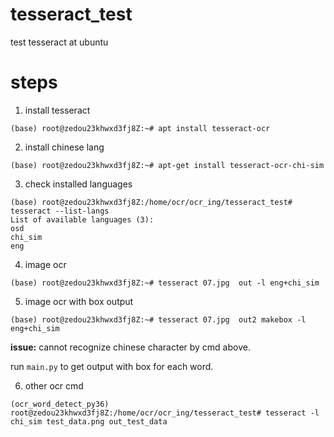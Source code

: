 # tesseract_test
test tesseract at ubuntu

# steps

1. install tesseract

```
(base) root@zedou23khwxd3fj8Z:~# apt install tesseract-ocr
```

2. install chinese lang

```
(base) root@zedou23khwxd3fj8Z:~# apt-get install tesseract-ocr-chi-sim

```

3. check installed languages

```
(base) root@zedou23khwxd3fj8Z:/home/ocr/ocr_ing/tesseract_test# tesseract --list-langs
List of available languages (3):
osd
chi_sim
eng
```

4. image ocr

```
(base) root@zedou23khwxd3fj8Z:~# tesseract 07.jpg  out -l eng+chi_sim
```


5. image ocr with box output

```
(base) root@zedou23khwxd3fj8Z:~# tesseract 07.jpg  out2 makebox -l eng+chi_sim
```

**issue:** cannot recognize chinese character by cmd above.


run `main.py` to get output with box for each word.


6. other ocr cmd

```
(ocr_word_detect_py36) root@zedou23khwxd3fj8Z:/home/ocr/ocr_ing/tesseract_test# tesseract -l chi_sim test_data.png out_test_data
```

